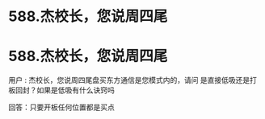 # 588.杰校长，您说周四尾

# 588.杰校长，您说周四尾

用户 : 杰校长，您说周四尾盘买东方通信是您模式内的，请问 是直接低吸还是打板回封？如果是低吸有什么诀窍吗

回答：只要开板任何位置都是买点